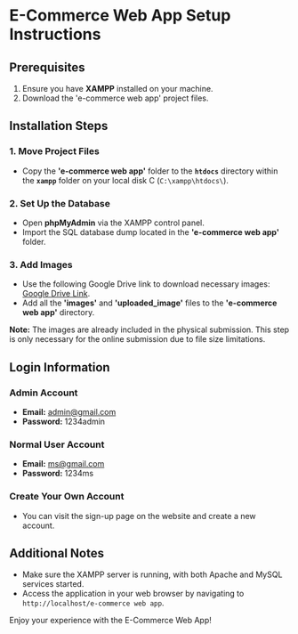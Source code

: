 # E-Commerce Web App Setup Instructions

## Prerequisites

1. Ensure you have **XAMPP** installed on your machine.
2. Download the 'e-commerce web app' project files.

## Installation Steps

### 1. Move Project Files

- Copy the **'e-commerce web app'** folder to the **`htdocs`** directory within the **`xampp`** folder on your local disk C (`C:\xampp\htdocs\`).

### 2. Set Up the Database

- Open **phpMyAdmin** via the XAMPP control panel.
- Import the SQL database dump located in the **'e-commerce web app'** folder.

### 3. Add Images

- Use the following Google Drive link to download necessary images: [Google Drive Link](https://drive.google.com/drive/folders/1nS1jobnT6JhVNb6c4Zy57AdIXthoF9Xj?usp=sharing).
- Add all the **'images'** and **'uploaded_image'** files to the **'e-commerce web app'** directory.

**Note:** The images are already included in the physical submission. This step is only necessary for the online submission due to file size limitations.

## Login Information

### Admin Account

- **Email:** admin@gmail.com
- **Password:** 1234admin

### Normal User Account

- **Email:** ms@gmail.com
- **Password:** 1234ms

### Create Your Own Account

- You can visit the sign-up page on the website and create a new account.

## Additional Notes

- Make sure the XAMPP server is running, with both Apache and MySQL services started.
- Access the application in your web browser by navigating to `http://localhost/e-commerce web app`.

Enjoy your experience with the E-Commerce Web App!
